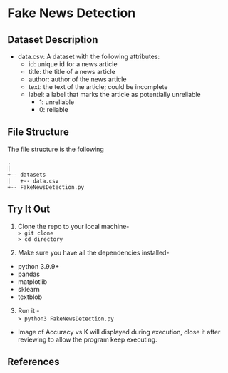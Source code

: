 # Fake News Detection

## Dataset Description

* data.csv: A  dataset with the following attributes:
  * id: unique id for a news article
  * title: the title of a news article
  * author: author of the news article
  * text: the text of the article; could be incomplete
  * label: a label that marks the article as potentially unreliable
    * 1: unreliable
    * 0: reliable

## File Structure
The file structure is the following

```
.
|
+-- datasets
|   +-- data.csv
+-- FakeNewsDetection.py
```

## Try It Out

1. Clone the repo to your local machine-  
`> git clone `  
`> cd directory`

2. Make sure you have all the dependencies installed-  
 * python 3.9.9+
 * pandas
 * matplotlib
 * sklearn
 * textblob
 
3. Run it -  
`> python3 FakeNewsDetection.py`
* Image of Accuracy vs K will displayed during execution, close it after reviewing to allow the program keep executing.

## References

